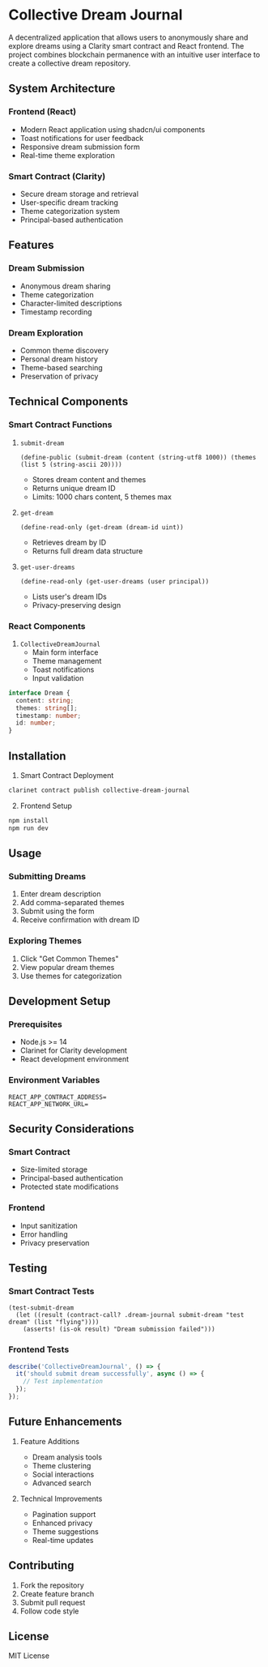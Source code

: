 # Collective Dream Journal

A decentralized application that allows users to anonymously share and explore dreams using a Clarity smart contract and React frontend. The project combines blockchain permanence with an intuitive user interface to create a collective dream repository.

## System Architecture

### Frontend (React)
- Modern React application using shadcn/ui components
- Toast notifications for user feedback
- Responsive dream submission form
- Real-time theme exploration

### Smart Contract (Clarity)
- Secure dream storage and retrieval
- User-specific dream tracking
- Theme categorization system
- Principal-based authentication

## Features

### Dream Submission
- Anonymous dream sharing
- Theme categorization
- Character-limited descriptions
- Timestamp recording

### Dream Exploration
- Common theme discovery
- Personal dream history
- Theme-based searching
- Preservation of privacy

## Technical Components

### Smart Contract Functions

1. `submit-dream`
   ```clarity
   (define-public (submit-dream (content (string-utf8 1000)) (themes (list 5 (string-ascii 20))))
   ```
    - Stores dream content and themes
    - Returns unique dream ID
    - Limits: 1000 chars content, 5 themes max

2. `get-dream`
   ```clarity
   (define-read-only (get-dream (dream-id uint))
   ```
    - Retrieves dream by ID
    - Returns full dream data structure

3. `get-user-dreams`
   ```clarity
   (define-read-only (get-user-dreams (user principal))
   ```
    - Lists user's dream IDs
    - Privacy-preserving design

### React Components

1. `CollectiveDreamJournal`
    - Main form interface
    - Theme management
    - Toast notifications
    - Input validation

```typescript
interface Dream {
  content: string;
  themes: string[];
  timestamp: number;
  id: number;
}
```

## Installation

1. Smart Contract Deployment
```bash
clarinet contract publish collective-dream-journal
```

2. Frontend Setup
```bash
npm install
npm run dev
```

## Usage

### Submitting Dreams
1. Enter dream description
2. Add comma-separated themes
3. Submit using the form
4. Receive confirmation with dream ID

### Exploring Themes
1. Click "Get Common Themes"
2. View popular dream themes
3. Use themes for categorization

## Development Setup

### Prerequisites
- Node.js >= 14
- Clarinet for Clarity development
- React development environment

### Environment Variables
```env
REACT_APP_CONTRACT_ADDRESS=
REACT_APP_NETWORK_URL=
```

## Security Considerations

### Smart Contract
- Size-limited storage
- Principal-based authentication
- Protected state modifications

### Frontend
- Input sanitization
- Error handling
- Privacy preservation

## Testing

### Smart Contract Tests
```clarity
(test-submit-dream
  (let ((result (contract-call? .dream-journal submit-dream "test dream" (list "flying"))))
    (asserts! (is-ok result) "Dream submission failed")))
```

### Frontend Tests
```typescript
describe('CollectiveDreamJournal', () => {
  it('should submit dream successfully', async () => {
    // Test implementation
  });
});
```

## Future Enhancements

1. Feature Additions
    - Dream analysis tools
    - Theme clustering
    - Social interactions
    - Advanced search

2. Technical Improvements
    - Pagination support
    - Enhanced privacy
    - Theme suggestions
    - Real-time updates

## Contributing

1. Fork the repository
2. Create feature branch
3. Submit pull request
4. Follow code style

## License
MIT License
